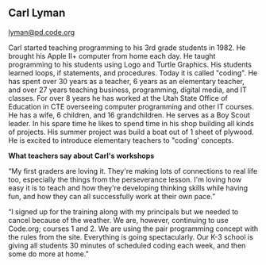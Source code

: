 ## Carl Lyman
[lyman@pd.code.org](mailto:lyman@pd.code.org)

Carl started teaching programming to his 3rd grade students in 1982. He brought his Apple II+ computer from home each day. He taught programming to his students using Logo and Turtle Graphics. His students learned loops, if statements, and procedures. Today it is called "coding". He has spent over 30 years as a teacher, 6 years as an elementary teacher, and over 27 years teaching business, programming, digital media, and IT classes. For over 8 years he has worked at the Utah State Office of Education in CTE overseeing computer programming and other IT courses. He has a wife, 6 children, and 16 grandchildren. He serves as a Boy Scout leader. In his spare time he likes to spend time in his shop building all kinds of projects. His summer project was build a boat out of 1 sheet of plywood. He is excited to introduce elementary teachers to "coding' concepts.

**What teachers say about Carl's workshops**

“My first graders are loving it. They're making lots of connections to real life too, especially the things from the perseverance lesson. I'm loving how easy it is to teach and how they're developing thinking skills while having fun, and how they can all successfully work at their own pace.”

“I signed up for the training along with my principals but we needed to cancel because of the weather. We are, however, continuing to use Code.org; courses 1 and 2. We are using the pair programming concept with the rules from the site. Everything is going spectacularly. Our K-3 school is giving all students 30 minutes of scheduled coding each week, and then some do more at home.”